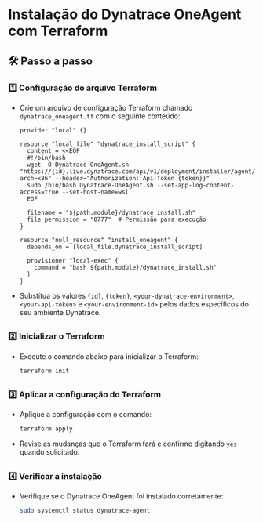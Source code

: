 <h1>
Instalação do Dynatrace OneAgent com Terraform
</h1>

## 🛠️ Passo a passo

### 1️⃣ Configuração do arquivo Terraform

- Crie um arquivo de configuração Terraform chamado `dynatrace_oneagent.tf` com o seguinte conteúdo:
    ```hcl
    provider "local" {}

    resource "local_file" "dynatrace_install_script" {
      content = <<EOF
      #!/bin/bash
      wget -O Dynatrace-OneAgent.sh "https://{id}.live.dynatrace.com/api/v1/deployment/installer/agent/unix/default/latest?arch=x86" --header="Authorization: Api-Token {token}}"
      sudo /bin/bash Dynatrace-OneAgent.sh --set-app-log-content-access=true --set-host-name=wsl
      EOF

      filename = "${path.module}/dynatrace_install.sh"
      file_permission = "0777"  # Permissão para execução
    }

    resource "null_resource" "install_oneagent" {
      depends_on = [local_file.dynatrace_install_script]

      provisioner "local-exec" {
        command = "bash ${path.module}/dynatrace_install.sh"
      }
    }
    ```

- Substitua os valores `{id}`, `{token}`, `<your-dynatrace-environment>`, `<your-api-token>` e `<your-environment-id>` pelos dados específicos do seu ambiente Dynatrace.

##

### 2️⃣ Inicializar o Terraform

- Execute o comando abaixo para inicializar o Terraform:
    ```bash
    terraform init
    ```

##

### 3️⃣ Aplicar a configuração do Terraform

- Aplique a configuração com o comando:
    ```bash
    terraform apply
    ```

- Revise as mudanças que o Terraform fará e confirme digitando `yes` quando solicitado.

##

### 4️⃣ Verificar a instalação

- Verifique se o Dynatrace OneAgent foi instalado corretamente:
    ```bash
    sudo systemctl status dynatrace-agent
    ```

